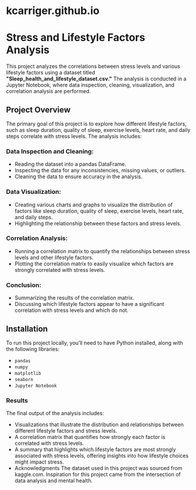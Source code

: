 # kcarriger.github.io
# Stress and Lifestyle Factors Analysis

This project analyzes the correlations between stress levels and various lifestyle factors using a dataset titled **"Sleep_health_and_lifestyle_dataset.csv."** The analysis is conducted in a Jupyter Notebook, where data inspection, cleaning, visualization, and correlation analysis are performed.

## Project Overview

The primary goal of this project is to explore how different lifestyle factors, such as sleep duration, quality of sleep, exercise levels, heart rate, and daily steps correlate with stress levels. The analysis includes:

### Data Inspection and Cleaning:
- Reading the dataset into a pandas DataFrame.
- Inspecting the data for any inconsistencies, missing values, or outliers.
- Cleaning the data to ensure accuracy in the analysis.

### Data Visualization:
- Creating various charts and graphs to visualize the distribution of factors like sleep duration, quality of sleep, exercise levels, heart rate, and daily steps.
- Highlighting the relationship between these factors and stress levels.

### Correlation Analysis:
- Running a correlation matrix to quantify the relationships between stress levels and other lifestyle factors.
- Plotting the correlation matrix to easily visualize which factors are strongly correlated with stress levels.

### Conclusion:
- Summarizing the results of the correlation matrix.
- Discussing which lifestyle factors appear to have a significant correlation with stress levels and which do not.

## Installation

To run this project locally, you’ll need to have Python installed, along with the following libraries:

- `pandas`
- `numpy`
- `matplotlib`
- `seaborn`
- `Jupyter Notebook`

### Results 
The final output of the analysis includes:

- Visualizations that illustrate the distribution and relationships between different lifestyle factors and stress levels.
- A correlation matrix that quantifies how strongly each factor is correlated with stress levels.
- A summary that highlights which lifestyle factors are most strongly associated with stress levels, offering insights into how lifestyle choices might impact stress.
- Acknowledgments The dataset used in this project was sourced from kaggle.com. Inspiration for this project came from the intersection of data analysis and mental health.

